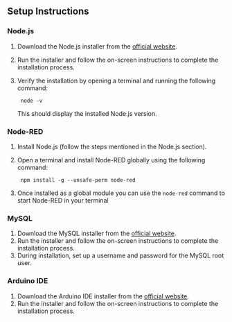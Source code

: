 ## Setup Instructions

### Node.js
1. Download the Node.js installer from the [official website](https://nodejs.org/).
2. Run the installer and follow the on-screen instructions to complete the installation process.
3. Verify the installation by opening a terminal and running the following command:
    
        node -v
    This should display the installed Node.js version.

### Node-RED
1. Install Node.js (follow the steps mentioned in the Node.js section).
2. Open a terminal and install Node-RED globally using the following command:

        npm install -g --unsafe-perm node-red

3. Once installed as a global module you can use the `node-red` command to start Node-RED in your terminal 

### MySQL
1. Download the MySQL installer from the [official website](https://www.mysql.com/).
2. Run the installer and follow the on-screen instructions to complete the installation process.
3. During installation, set up a username and password for the MySQL root user.

### Arduino IDE
1. Download the Arduino IDE installer from the [official website](https://www.arduino.cc/).
2. Run the installer and follow the on-screen instructions to complete the installation process.